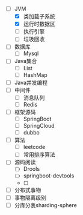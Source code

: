 - [ ] JVM
    - [X] 类加载子系统
    - [X] 运行时数据区
    - [ ] 执行引擎
    - [ ] 垃圾回收 
- [ ] 数据库
    - [ ] Mysql
- [ ] Java集合
    - [ ] List
    - [ ] HashMap
- [ ] Java并发编程
- [ ] 中间件
    - [ ] 消息队列
    - [ ] Redis
- [ ] 框架源码
    - [ ] SpringBoot
    - [ ] SpringCloud
    - [ ] dubbo
- [ ] 算法
    - [ ] leetcode
    - [ ] 常用排序算法
- [ ] 源码阅读
    - [ ] Drools
    - [ ] springboot-devtools
    - [ ] 
- [ ] 分布式事物
- [ ] 事物隔离级别
- [ ] 分库分表sharding-sphere 